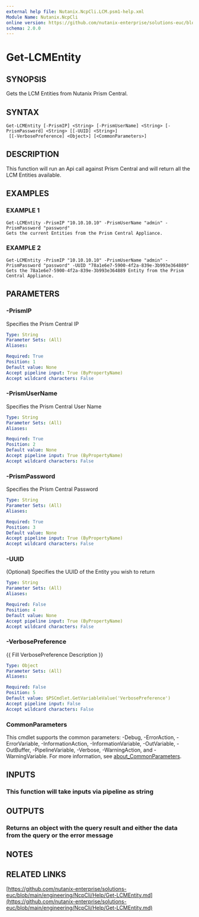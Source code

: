```yaml
---
external help file: Nutanix.NcpCli.LCM.psm1-help.xml
Module Name: Nutanix.NcpCli
online version: https://github.com/nutanix-enterprise/solutions-euc/blob/main/engineering/NcpCli/Help/Get-LCMEntity.md
schema: 2.0.0
---
```


# Get-LCMEntity

## SYNOPSIS
Gets the LCM Entities from Nutanix Prism Central.

## SYNTAX

```
Get-LCMEntity [-PrismIP] <String> [-PrismUserName] <String> [-PrismPassword] <String> [[-UUID] <String>]
 [[-VerbosePreference] <Object>] [<CommonParameters>]
```

## DESCRIPTION
This function will run an Api call against Prism Central and will return all the LCM Entities available.

## EXAMPLES

### EXAMPLE 1
```
Get-LCMEntity -PrismIP "10.10.10.10" -PrismUserName "admin" -PrismPassword "password"
Gets the current Entities from the Prism Central Appliance.
```

### EXAMPLE 2
```
Get-LCMEntity -PrismIP "10.10.10.10" -PrismUserName "admin" -PrismPassword "password" -UUID "78a1e6e7-5900-4f2a-839e-3b993e364889"
Gets the 78a1e6e7-5900-4f2a-839e-3b993e364889 Entity from the Prism Central Appliance.
```

## PARAMETERS

### -PrismIP
Specifies the Prism Central IP

```yaml
Type: String
Parameter Sets: (All)
Aliases:

Required: True
Position: 1
Default value: None
Accept pipeline input: True (ByPropertyName)
Accept wildcard characters: False
```

### -PrismUserName
Specifies the Prism Central User Name

```yaml
Type: String
Parameter Sets: (All)
Aliases:

Required: True
Position: 2
Default value: None
Accept pipeline input: True (ByPropertyName)
Accept wildcard characters: False
```

### -PrismPassword
Specifies the Prism Central Password

```yaml
Type: String
Parameter Sets: (All)
Aliases:

Required: True
Position: 3
Default value: None
Accept pipeline input: True (ByPropertyName)
Accept wildcard characters: False
```

### -UUID
(Optional) Specifies the UUID of the Entity you wish to return

```yaml
Type: String
Parameter Sets: (All)
Aliases:

Required: False
Position: 4
Default value: None
Accept pipeline input: True (ByPropertyName)
Accept wildcard characters: False
```

### -VerbosePreference
{{ Fill VerbosePreference Description }}

```yaml
Type: Object
Parameter Sets: (All)
Aliases:

Required: False
Position: 5
Default value: $PSCmdlet.GetVariableValue('VerbosePreference')
Accept pipeline input: False
Accept wildcard characters: False
```

### CommonParameters
This cmdlet supports the common parameters: -Debug, -ErrorAction, -ErrorVariable, -InformationAction, -InformationVariable, -OutVariable, -OutBuffer, -PipelineVariable, -Verbose, -WarningAction, and -WarningVariable. For more information, see [about_CommonParameters](http://go.microsoft.com/fwlink/?LinkID=113216).

## INPUTS

### This function will take inputs via pipeline as string
## OUTPUTS

### Returns an object with the query result and either the data from the query or the error message
## NOTES

## RELATED LINKS

[https://github.com/nutanix-enterprise/solutions-euc/blob/main/engineering/NcpCli/Help/Get-LCMEntity.md](https://github.com/nutanix-enterprise/solutions-euc/blob/main/engineering/NcpCli/Help/Get-LCMEntity.md)

